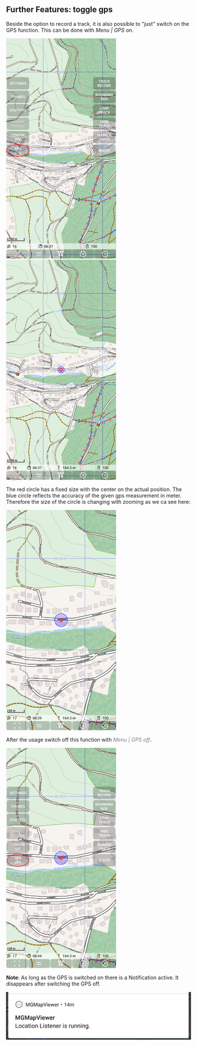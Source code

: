 ## Further Features: toggle gps

Beside the option to record a track, it is also possible to "just" switch on the GPS 
function. This can be done with *Menu | GPS on*.

<img src="./gps1.png" width="300" />&nbsp;<img src="./gps2.png" width="300" />&nbsp;

The red circle has a fixed size with the center on the actual position.
The blue circle reflects the accuracy of the given gps measurement in meter. 
Therefore the size of the circle is changing with zooming as we ca see here:

<img src="./gps3.png" width="300" />&nbsp;

After the usage switch off this function with <span style="color:gray">*Menu | GPS off*</span>.

<img src="./gps4.png" width="300" />&nbsp;

**Note**: As long as the GPS is switched on there is a Notification active. It disappears after switching the GPS off.

<img src="./notification.png" width="600" />&nbsp;
